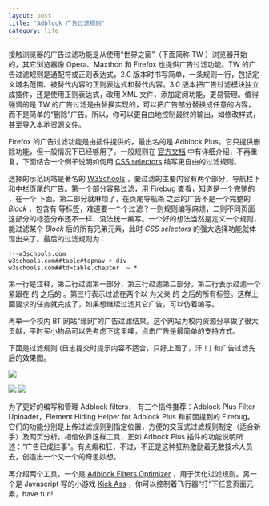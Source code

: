 ```yaml
---
layout: post
title: "Adblock 广告过滤规则"
category: life
---
```


接触浏览器的广告过滤功能是从使用“世界之窗”（下面简称 TW ）浏览器开始的，其它浏览器像 Opera、Maxthon 和 Firefox 也提供广告过滤功能。TW 的广告过滤规则是通配符或正则表达式，2.0 版本时书写简单，一条规则一行，包括定义域名范围、被替代内容的正则表达式和替代内容。3.0 版本把广告过滤模块独立成插件，还是使用正则表达式，改用 XML 文件，添加定阅功能，更易管理。值得强调的是 TW 的广告过滤是由替换实现的，可以把广告部分替换成任意的内容，而不是简单的“删除”广告。所以，你可以更自由地控制最终的输出，如修改样式，甚至导入本地资源文件。

Firefox 的广告过滤功能是由插件提供的，最出名的是 Adblock Plus。它只提供删除功能，但一般情况下已经够用了。一般规则在 [官方文档](https://adblockplus.org/en/filters) 中有详细介绍，不再重复，下面结合一个例子说明如何用 [CSS selectors](http://www.w3.org/TR/css3-selectors/) 编写更自由的过滤规则。

选择的示范网站是著名的 [W3Schools](http://www.w3schools.com/html/html_getstarted.asp) ，要过滤的主要内容有两个部分，导航栏下和中栏页尾的广告。第一个部分容易过滤，用 Firebug 查看，知道是一个完整的 ，在一个 下面。第二部分就麻烦了，在页尾导航条 之后的广告不是一个完整的 *Block* ，包含有 等标签，难道要一个个过滤？一则规则编写麻烦，二则不同页面这部分的标签分布还不一样，没法统一编写。一个好的想法当然是定义一个规则，能过滤某个 *Block* 后的所有兄弟元素，此时 *CSS selectors* 的强大选择功能就体现出来了。最后的过滤规则为：

```
!--w3schools.com
w3schools.com##table#topnav + div
w3schools.com##td>table.chapter  ~ *
```

第一行是注释，第二行过滤第一部分，第三行过滤第二部分。第二行表示过滤一个紧跟在 的 之后的 。第三行表示过滤在两个以 为父亲 的 之后的所有标签。这样上面要求的任务就完成了，如果想继续过滤其它广告，可以仿着编写。

再举一个校内 BT 网站“缘网”的广告过滤结果。这个网站为校内资源分享做了很大贡献，平时买小物品可以先考虑下这里噢，点击广告是最简单的支持方式。

下面是过滤规则 (日志提交时提示内容不适合，只好上图了，汗！) 和广告过滤先后的效果图。

![](http://hiphotos.baidu.com/maxint/pic/item/d8b19af00875ea887831aaeb.jpg) 

[![](http://hiphotos.baidu.com/maxint/abpic/item/2cc84dc378534f1eb219a8c9.jpg)](http://hiphotos.baidu.com/maxint/pic/item/2cc84dc378534f1eb219a8c9.jpg)
[![](http://hiphotos.baidu.com/maxint/abpic/item/0a3645860a773a7566096ecf.jpg)](http://hiphotos.baidu.com/maxint/pic/item/0a3645860a773a7566096ecf.jpg)

为了更好的编写和管理 Adblock filters， 有三个插件推荐：Adblock Plus Filter Uploader，Element Hiding Helper for Adblock Plus 和前面提到的 Firebug。它们的功能分别是上传过滤规则到指定位置，方便的交互式过滤规则制定（适合新手）及网页分析。相信依靠这样工具，正如 Adbock Plus 插件的功能说明所述：“广告已成往事”。有点煽和狂，不过，不正是这种狂热激励着无数技术人员去，创造出一个又一个的奇思妙想。

再介绍两个工具。一个是 [Adblock Filters  Optimizer](http://adblock.free.fr/optimize/index.php?lang=en) ，用于优化过滤规则。另一个是 Javascript 写的小游戏 [Kick Ass](http://coolshell.cn/articles/3070.html) ，你可以控制着飞行器“打”下任意页面元素，have fun!
